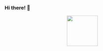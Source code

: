 ### Hi there! 👋

<div id="header" align="center">
  <img src="https://media.giphy.com/media/TNf5oSRelTeI8/giphy.gif" width="100"/>
</div>
<!-- <img src="https://komarev.com/ghpvc/?username=anzhaurova&style=flat-square&color=blue" alt=""/> -->

<!--
**anzhaurova/anzhaurova** is a ✨ _special_ ✨ repository because its `README.md` (this file) appears on your GitHub profile.

Here are some ideas to get you started:

- 🔭 I’m currently working on ...
- 🌱 I’m currently learning ...
- 👯 I’m looking to collaborate on ...
- 🤔 I’m looking for help with ...
- 💬 Ask me about ...
- 📫 How to reach me: ...
- 😄 Pronouns: ...
- ⚡ Fun fact: ...
-->
